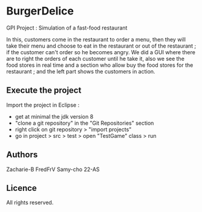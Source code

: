 # BurgerDelice
GPI Project : Simulation of a fast-food restaurant

In this, customers come in the restaurant to order a menu, then they will take their menu and choose to eat in the restaurant or out of the restaurant ; 
if the customer can't order so he becomes angry.
We did a GUI where there are to right the orders of each customer until he take it, also we see the food stores in real time and a section who allow buy the food stores 
for the restaurant ; and the left part shows the customers in action.

## Execute the project
Import the project in Eclipse :
- get at minimal the jdk version 8
- "clone a git repository" in the "Git Repositories" section
- right click on git repository > "import projects"
- go in project > src > test > open "TestGame" class > run

## Authors
Zacharie-B  FredFrV  Samy-cho  22-AS

## Licence
All rights reserved.
